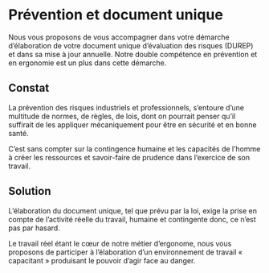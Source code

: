 Prévention et document unique
=============================

Nous vous proposons de vous accompagner dans votre démarche d’élaboration de votre document unique d’évaluation des risques (DUREP) et dans sa mise à jour annuelle. Notre double compétence en prévention et en ergonomie est un plus dans cette démarche.

## Constat
La prévention des risques industriels et professionnels, s’entoure d’une multitude de normes, de règles, de lois, dont on pourrait penser qu’il suffirait de les appliquer mécaniquement pour être en sécurité et en bonne santé.

C’est sans compter sur la contingence humaine et les capacités de l’homme à créer les ressources et savoir-faire de prudence dans l’exercice de son travail.

## Solution
L’élaboration du document unique, tel que prévu par la loi, exige la prise en compte de l’activité réelle du travail, humaine et contingente donc, ce n’est pas par hasard.

Le travail réel étant le cœur de notre métier d’ergonome, nous vous proposons de participer à l’élaboration d’un environnement de travail « capacitant » produisant le pouvoir d’agir face au danger.
